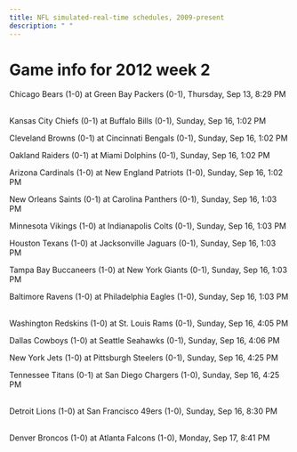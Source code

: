 ```yaml
---
title: NFL simulated-real-time schedules, 2009-present
description: " "
---
```


# Game info for 2012 week 2

Chicago Bears (1-0) at Green Bay Packers (0-1), Thursday, Sep 13, 8:29 PM

<br/>Kansas City Chiefs (0-1) at Buffalo Bills (0-1), Sunday, Sep 16, 1:02 PM

Cleveland Browns (0-1) at Cincinnati Bengals (0-1), Sunday, Sep 16, 1:02 PM

Oakland Raiders (0-1) at Miami Dolphins (0-1), Sunday, Sep 16, 1:02 PM

Arizona Cardinals (1-0) at New England Patriots (1-0), Sunday, Sep 16, 1:02 PM

New Orleans Saints (0-1) at Carolina Panthers (0-1), Sunday, Sep 16, 1:03 PM

Minnesota Vikings (1-0) at Indianapolis Colts (0-1), Sunday, Sep 16, 1:03 PM

Houston Texans (1-0) at Jacksonville Jaguars (0-1), Sunday, Sep 16, 1:03 PM

Tampa Bay Buccaneers (1-0) at New York Giants (0-1), Sunday, Sep 16, 1:03 PM

Baltimore Ravens (1-0) at Philadelphia Eagles (1-0), Sunday, Sep 16, 1:03 PM

<br/>Washington Redskins (1-0) at St. Louis Rams (0-1), Sunday, Sep 16, 4:05 PM

Dallas Cowboys (1-0) at Seattle Seahawks (0-1), Sunday, Sep 16, 4:06 PM

New York Jets (1-0) at Pittsburgh Steelers (0-1), Sunday, Sep 16, 4:25 PM

Tennessee Titans (0-1) at San Diego Chargers (1-0), Sunday, Sep 16, 4:25 PM

<br/>Detroit Lions (1-0) at San Francisco 49ers (1-0), Sunday, Sep 16, 8:30 PM

<br/>Denver Broncos (1-0) at Atlanta Falcons (1-0), Monday, Sep 17, 8:41 PM

